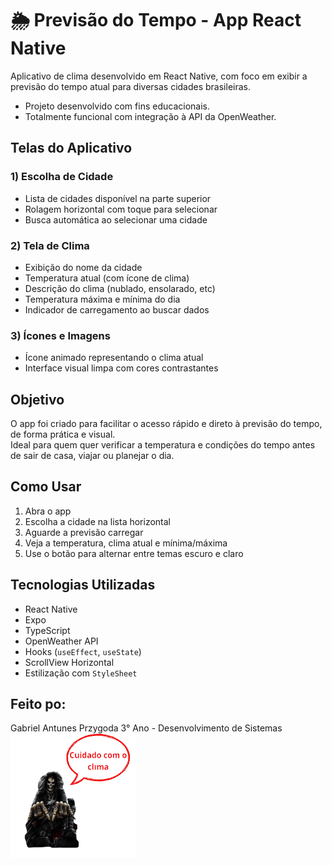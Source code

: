 # 🌦️ Previsão do Tempo - App React Native

Aplicativo de clima desenvolvido em React Native, com foco em exibir a previsão do tempo atual para diversas cidades brasileiras.

- Projeto desenvolvido com fins educacionais.
- Totalmente funcional com integração à API da OpenWeather.

## Telas do Aplicativo

### 1) Escolha de Cidade
- Lista de cidades disponível na parte superior
- Rolagem horizontal com toque para selecionar
- Busca automática ao selecionar uma cidade

### 2) Tela de Clima
- Exibição do nome da cidade
- Temperatura atual (com ícone de clima)
- Descrição do clima (nublado, ensolarado, etc)
- Temperatura máxima e mínima do dia
- Indicador de carregamento ao buscar dados

### 3) Ícones e Imagens
- Ícone animado representando o clima atual
- Interface visual limpa com cores contrastantes

##  Objetivo
O app foi criado para facilitar o acesso rápido e direto à previsão do tempo, de forma prática e visual.  
Ideal para quem quer verificar a temperatura e condições do tempo antes de sair de casa, viajar ou planejar o dia.

##  Como Usar
1. Abra o app
2. Escolha a cidade na lista horizontal
3. Aguarde a previsão carregar
4. Veja a temperatura, clima atual e mínima/máxima
5. Use o botão para alternar entre temas escuro e claro

##  Tecnologias Utilizadas
- React Native
- Expo
- TypeScript
- OpenWeather API
- Hooks (`useEffect`, `useState`)
- ScrollView Horizontal
- Estilização com `StyleSheet`

##  Feito po:
Gabriel Antunes Przygoda
3° Ano - Desenvolvimento de Sistemas  
<img src="Trabalho_Mobile/assets/prints/cuidado.png" width="200" height="200">

